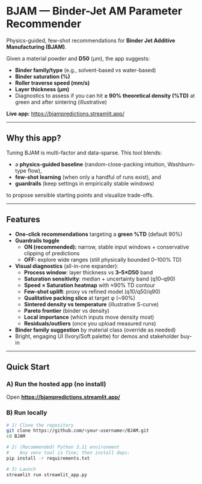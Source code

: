 # BJAM — Binder-Jet AM Parameter Recommender

Physics-guided, few-shot recommendations for **Binder Jet Additive Manufacturing (BJAM)**.

Given a material powder and **D50** (µm), the app suggests:
- **Binder family/type** (e.g., solvent-based vs water-based)  
- **Binder saturation (%)**  
- **Roller traverse speed (mm/s)**  
- **Layer thickness (µm)**  
- Diagnostics to assess if you can hit **≥ 90% theoretical density (%TD)** at green and after sintering (illustrative)

**Live app:** https://bjampredictions.streamlit.app/

---

## Why this app?

Tuning BJAM is multi-factor and data-sparse. This tool blends:
- a **physics-guided baseline** (random-close-packing intuition, Washburn-type flow),
- **few-shot learning** (when only a handful of runs exist), and
- **guardrails** (keep settings in empirically stable windows)

to propose sensible starting points and visualize trade-offs.

---

## Features

- **One-click recommendations** targeting a **green %TD** (default 90%)
- **Guardrails toggle**
  - **ON (recommended):** narrow, stable input windows + conservative clipping of predictions
  - **OFF:** explore wide ranges (still physically bounded 0–100% TD)
- **Visual diagnostics** (all-in-one expander):
  - **Process window**: layer thickness vs **3–5×D50** band
  - **Saturation sensitivity**: median + uncertainty band (q10–q90)
  - **Speed × Saturation heatmap** with ≈90% TD contour
  - **Few-shot uplift**: proxy vs refined model (q10/q50/q90)
  - **Qualitative packing slice** at target φ (~90%)
  - **Sintered density vs temperature** (illustrative S-curve)
  - **Pareto frontier** (binder vs density)
  - **Local importance** (which inputs move density most)
  - **Residuals/outliers** (once you upload measured runs)
- **Binder family suggestion** by material class (override as needed)
- Bright, engaging UI (Ivory/Soft palette) for demos and stakeholder buy-in

---

## Quick Start

### A) Run the hosted app (no install)
Open **https://bjampredictions.streamlit.app/**

### B) Run locally
```bash
# 1) Clone the repository
git clone https://github.com/<your-username>/BJAM.git
cd BJAM

# 2) (Recommended) Python 3.11 environment
#    Any venv tool is fine; then install deps:
pip install -r requirements.txt

# 3) Launch
streamlit run streamlit_app.py
